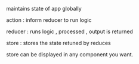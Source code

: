 maintains state of app globally  



action : inform reducer to run logic  

reducer : runs logic , processed , output is returned  

store : stores the state retuned by reduces  


store can be displayed in any component you want.  
